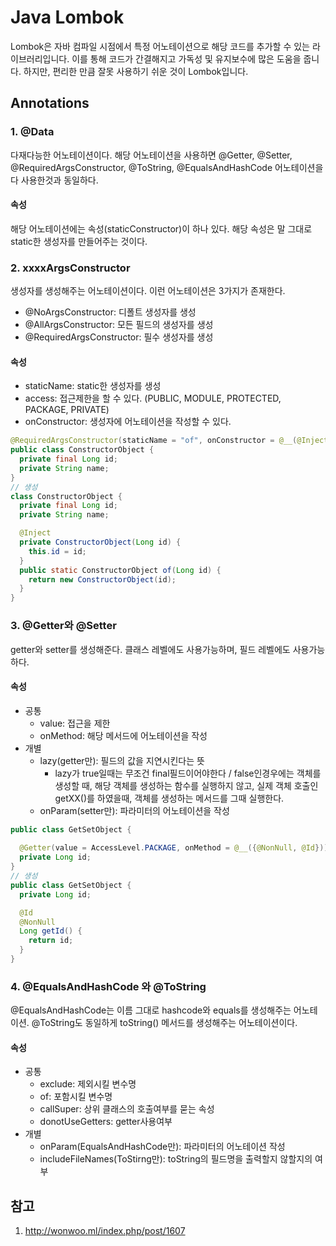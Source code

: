 # Java Lombok

Lombok은 자바 컴파일 시점에서 특정 어노테이션으로 해당 코드를 추가할 수 있는 라이브러리입니다.
이를 통해 코드가 간결해지고 가독성 및 유지보수에 많은 도움을 줍니다. 하지만, 편리한 만큼 잘못 사용하기 쉬운 것이 Lombok입니다.

## Annotations

### 1. @Data

다재다능한 어노테이션이다.
해당 어노테이션을 사용하면 @Getter, @Setter, @RequiredArgsConstructor, @ToString, @EqualsAndHashCode 어노테이션을 다 사용한것과 동일하다.

#### 속성

해당 어노테이션에는 속성(staticConstructor)이 하나 있다.
해당 속성은 말 그대로 static한 생성자를 만들어주는 것이다.

### 2. xxxxArgsConstructor

생성자를 생성해주는 어노테이션이다.
이런 어노테이션은 3가지가 존재한다.

* @NoArgsConstructor: 디폴트 생성자를 생성
* @AllArgsConstructor: 모든 필드의 생성자를 생성
* @RequiredArgsConstructor: 필수 생성자를 생성

#### 속성

* staticName: static한 생성자를 생성
* access: 접근제한을 할 수 있다. (PUBLIC, MODULE, PROTECTED, PACKAGE, PRIVATE)
* onConstructor: 생성자에 어노테이션을 작성할 수 있다.

```java
@RequiredArgsConstructor(staticName = "of", onConstructor = @__(@Inject))
public class ConstructorObject {
  private final Long id;
  private String name;
}
// 생성
class ConstructorObject {
  private final Long id;
  private String name;

  @Inject
  private ConstructorObject(Long id) {
    this.id = id;
  }
  public static ConstructorObject of(Long id) {
    return new ConstructorObject(id);
  }
}
```

### 3. @Getter와 @Setter

getter와 setter를 생성해준다.
클래스 레벨에도 사용가능하며, 필드 레벨에도 사용가능하다.

#### 속성

* 공통
  * value: 접근을 제한
  * onMethod: 해당 메서드에 어노테이션을 작성
* 개별
  * lazy(getter만): 필드의 값을 지연시킨다는 뜻
    * lazy가 true일때는 무조건 final필드이어야한다 / false인경우에는 객체를 생성할 때, 해당 객체를 생성하는 함수를 실행하지 않고, 실제 객체 호출인 getXX()를 하였을때, 객체를 생성하는 메서드를 그때 실행한다.
  * onParam(setter만): 파라미터의 어노테이션을 작성

```java
public class GetSetObject {
  
  @Getter(value = AccessLevel.PACKAGE, onMethod = @__({@NonNull, @Id}))
  private Long id;
}
// 생성
public class GetSetObject {
  private Long id;

  @Id
  @NonNull
  Long getId() {
    return id;
  }
}
```

### 4. @EqualsAndHashCode 와 @ToString

@EqualsAndHashCode는 이름 그대로 hashcode와 equals를 생성해주는 어노테이션.
@ToString도 동일하게 toString() 메서드를 생성해주는 어노테이션이다.

#### 속성

* 공통
  * exclude: 제외시킬 변수명
  * of: 포함시킬 변수명
  * callSuper: 상위 클래스의 호출여부를 묻는 속성
  * donotUseGetters: getter사용여부
* 개별
  * onParam(EqualsAndHashCode만): 파라미터의 어노테이션 작성
  * includeFileNames(ToStirng만): toString의 필드명을 출력할지 않할지의 여부

## 참고

1. http://wonwoo.ml/index.php/post/1607

